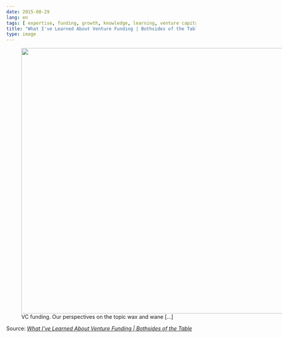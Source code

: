 ```yaml
---
date: 2015-08-29
lang: en
tags: [ expertise, funding, growth, knowledge, learning, venture capital ]
title: "What I've Learned About Venture Funding | Bothsides of the Table"
type: image
---
```


<figure style="width: 937px">
<a
href="http://www.bothsidesofthetable.com/2015/08/20/what-ive-learned-about-venture-funding/"><img
src="/wp-content/uploads/IMG_2799.png"
width="937" height="705" /></a>
<figcaption>VC funding. Our perspectives on the topic wax and wane
[…]</figcaption>
</figure>

Source: *[What I've Learned About Venture Funding | Bothsides of the
Table](http://www.bothsidesofthetable.com/2015/08/20/what-ive-learned-about-venture-funding/)*

